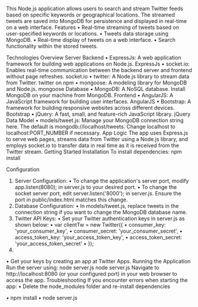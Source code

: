 This Node.js application allows users to search and stream Twitter feeds based on specific keywords or geographical locations. The streamed tweets are saved into MongoDB for persistence and displayed in real-time on a web interface.
Features
•	Real-time streaming of tweets based on user-specified keywords or locations.
•	Tweets data storage using MongoDB.
•	Real-time display of tweets on a web interface.
•	Search functionality within the stored tweets.


Technologies Overview
Server Backend
•	ExpressJs: A web application framework for building web applications on Node.js. ExpressJs
•	socket.io: Enables real-time communication between the backend server and frontend without page refreshes. socket.io
•	twitter: A Node.js library to stream data from Twitter. twitter on npm
•	mongoose: A modeling library for MongoDB and Node.js. mongoose
Database
•	MongoDB: A NoSQL database. Install MongoDB on your machine from MongoDB.
Frontend
•	AngularJS: A JavaScript framework for building user interfaces. AngularJS
•	Bootstrap: A framework for building responsive websites across different devices. Bootstrap
•	jQuery: A fast, small, and feature-rich JavaScript library. jQuery
Data Model
•	models/tweet.js: Manage your MongoDB connection string here. The default is mongodb://localhost/tweets. Change localhost to localhost:PORT_NUMBER if necessary.
App Logic
The app uses Express.js to serve web pages, streams data from Twitter using a Node.js library, and employs socket.io to transfer data in real time as it is received from the Twitter stream.
Getting Started
Installation
To install dependencies: npm install

Configuration
1.	Server Configuration:
•	To change the application's server port, modify app.listen(8080); in server.js to your desired port.
•	To change the socket server port, edit server.listen('8000'); in server.js. Ensure the port in public/index.html matches this change.
2.	Database Configuration:
•	In models/tweet.js, replace tweets in the connection string if you want to change the MongoDB database name.
3.	Twitter API Keys:
•	Set your Twitter authentication keys in server.js as shown below:
•	var clientTw = new Twitter({
•	    consumer_key: 'your_consumer_key',
•	    consumer_secret: 'your_consumer_secret',
•	    access_token_key: 'your_access_token_key',
•	    access_token_secret: 'your_access_token_secret'
•	});
4.	
•	Get your keys by creating an app at Twitter Apps.
Running the Application
Run the server using: node server.js
node server.js
Navigate to http://localhost:8080 (or your configured port) in your web browser to access the app.
Troubleshooting
If you encounter errors when starting the app:
•	Delete the node_modules folder and re-install dependencies

•	npm install
•	node server.js


